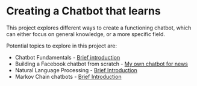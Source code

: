 # Creating a Chatbot that learns

This project explores different ways to create a functioning chatbot, which can either
focus on general knowledge, or a more specific field.

Potential topics to explore in this project are:
- Chatbot Fundamentals - [Brief introduction](https://blog.algorithmia.com/introduction-natural-language-processing-nlp/)
- Building a Facebook chatbot from scratch - [My own chatbot for news](https://www.facebook.com/messages/t/877440205766557)
- Natural Language Processing - [Brief Introduction](https://blog.algorithmia.com/introduction-natural-language-processing-nlp/)
- Markov Chain chatbots - [Brief Introduction](https://stackoverflow.com/questions/5306729/how-do-markov-chain-chatbots-work)
